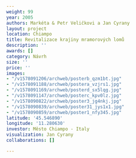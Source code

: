 ```yaml
---
weight: 99
year: 2005
authors: Markéta & Petr Veličkovi a Jan Cyrany
layout: project
location: Chiampo
title: Revitalizace krajiny mramorových lomů
description: ''
awards: []
category: Návrh
size: ''
price: ''
images:
- "/v1578091206/archweb/posterb_qzm1bt.jpg"
- "/v1578091188/archweb/postera_vzjrs1.jpg"
- "/v1578091169/archweb/posterd_sx5lqg.jpg"
- "/v1578091147/archweb/posterc_kpv0lz.jpg"
- "/v1578090822/archweb/poster3_jg4nkj.jpg"
- "/v1578090839/archweb/poster31_jys1x1.jpg"
- "/v1578090859/archweb/poster1_nfy345.jpg"
latitude: '45.546890'
longitude: '11.280630'
investor: Město Chiampo - Italy
visualization: Jan Cyrany
collaborations: []

---
```

